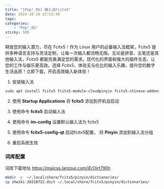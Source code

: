 ```yaml
---
title: "[Pop!_OS] 输入法Fcitx5"
date: 2024-10-20 15:53:48
tags:
categories:
	- "Pop!_OS"
sticky: 500
---
```


释放您的输入潜力，尽在 Fcitx5！作为 Linux 用户的必备输入法框架，Fcitx5 提供多种语言支持与灵活定制，让每一次输入都流畅无阻。无论是拼音、五笔还是其他输入法，Fcitx5 都能完美满足您的需求。现代化的界面和强大的插件生态，让您的工作与娱乐更高效。选择 Fcitx5，体验无与伦比的输入乐趣，提升您的数字生活品质！立即下载，开启高效输入新体验！

<!-- more -->

1. 安装输入法

```bash
sudo apt install fcitx5 fcitx5-module-cloudpinyin fcitx5-chinese-addons -y
```

2. 使用 **Startup Applications** 将 **fcitx5** 添加到开机自启动

3. 使用命令 **fcitx5** 启动输入法

4. 使用命令 **im-config** 设置默认输入法为 fcitx5

5. 使用命令  **fcitx5-config-qt** 启动fcitx5配置， 将 **Pinyin** 添加到输入法分组

6. 重启系统生效




### 词库配置

词库下载地址 https://maicss.lanzoui.com/iErOirt790h

```bash
mkdir -p  ~/.local/share/fcitx5/pinyin/dictionaries/
cp zhwiki-20210722.dict ~/.local/share/fcitx5/pinyin/dictionaries/
```

